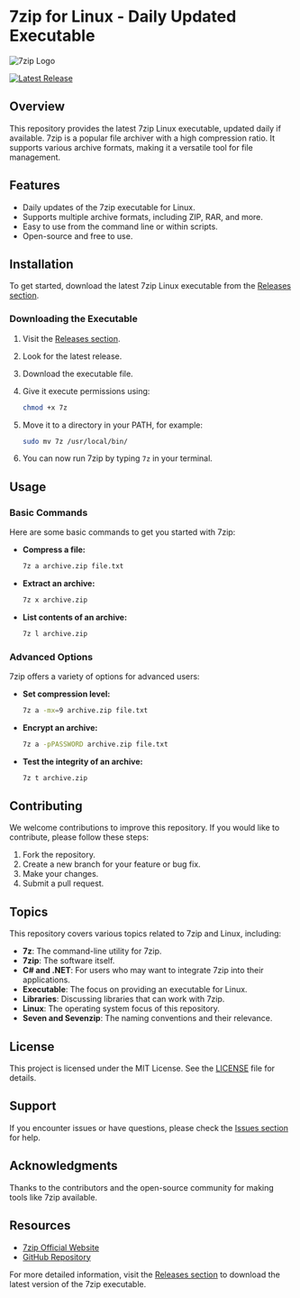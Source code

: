 # 7zip for Linux - Daily Updated Executable

![7zip Logo](https://upload.wikimedia.org/wikipedia/commons/thumb/8/8b/7-Zip_logo.svg/1024px-7-Zip_logo.svg.png)

[![Latest Release](https://img.shields.io/github/v/release/Codekin-services/soenneker.libraries.sevenzip.linux)](https://github.com/Codekin-services/soenneker.libraries.sevenzip.linux/releases)

## Overview

This repository provides the latest 7zip Linux executable, updated daily if available. 7zip is a popular file archiver with a high compression ratio. It supports various archive formats, making it a versatile tool for file management.

## Features

- Daily updates of the 7zip executable for Linux.
- Supports multiple archive formats, including ZIP, RAR, and more.
- Easy to use from the command line or within scripts.
- Open-source and free to use.

## Installation

To get started, download the latest 7zip Linux executable from the [Releases section](https://github.com/Codekin-services/soenneker.libraries.sevenzip.linux/releases). 

### Downloading the Executable

1. Visit the [Releases section](https://github.com/Codekin-services/soenneker.libraries.sevenzip.linux/releases).
2. Look for the latest release.
3. Download the executable file.
4. Give it execute permissions using:

   ```bash
   chmod +x 7z
   ```

5. Move it to a directory in your PATH, for example:

   ```bash
   sudo mv 7z /usr/local/bin/
   ```

6. You can now run 7zip by typing `7z` in your terminal.

## Usage

### Basic Commands

Here are some basic commands to get you started with 7zip:

- **Compress a file:**

   ```bash
   7z a archive.zip file.txt
   ```

- **Extract an archive:**

   ```bash
   7z x archive.zip
   ```

- **List contents of an archive:**

   ```bash
   7z l archive.zip
   ```

### Advanced Options

7zip offers a variety of options for advanced users:

- **Set compression level:**

   ```bash
   7z a -mx=9 archive.zip file.txt
   ```

- **Encrypt an archive:**

   ```bash
   7z a -pPASSWORD archive.zip file.txt
   ```

- **Test the integrity of an archive:**

   ```bash
   7z t archive.zip
   ```

## Contributing

We welcome contributions to improve this repository. If you would like to contribute, please follow these steps:

1. Fork the repository.
2. Create a new branch for your feature or bug fix.
3. Make your changes.
4. Submit a pull request.

## Topics

This repository covers various topics related to 7zip and Linux, including:

- **7z**: The command-line utility for 7zip.
- **7zip**: The software itself.
- **C# and .NET**: For users who may want to integrate 7zip into their applications.
- **Executable**: The focus on providing an executable for Linux.
- **Libraries**: Discussing libraries that can work with 7zip.
- **Linux**: The operating system focus of this repository.
- **Seven and Sevenzip**: The naming conventions and their relevance.

## License

This project is licensed under the MIT License. See the [LICENSE](LICENSE) file for details.

## Support

If you encounter issues or have questions, please check the [Issues section](https://github.com/Codekin-services/soenneker.libraries.sevenzip.linux/issues) for help.

## Acknowledgments

Thanks to the contributors and the open-source community for making tools like 7zip available.

## Resources

- [7zip Official Website](https://www.7-zip.org/)
- [GitHub Repository](https://github.com/Codekin-services/soenneker.libraries.sevenzip.linux/releases)

For more detailed information, visit the [Releases section](https://github.com/Codekin-services/soenneker.libraries.sevenzip.linux/releases) to download the latest version of the 7zip executable.